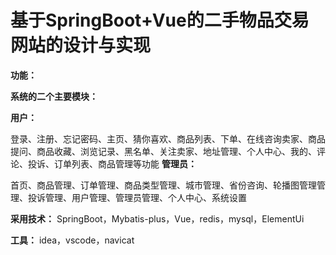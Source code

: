 # 基于SpringBoot+Vue的二手物品交易网站的设计与实现

 **功能：** 

 **系统的二个主要模块：** 

 **用户：** 

登录、注册、忘记密码、主页、猜你喜欢、商品列表、下单、在线咨询卖家、商品提问、商品收藏、浏览记录、黑名单、关注卖家、地址管理、个人中心、我的、评论、投诉、订单列表、商品管理等功能
 **管理员：** 

首页、商品管理、订单管理、商品类型管理、城市管理、省份咨询、轮播图管理管理、投诉管理、用户管理、管理员管理、个人中心、系统设置

 **采用技术：** SpringBoot，Mybatis-plus，Vue，redis，mysql，ElementUi 

 **工具：** idea，vscode，navicat